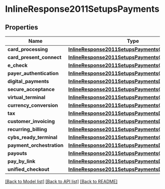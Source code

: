 # InlineResponse2011SetupsPayments

## Properties
Name | Type | Description | Notes
------------ | ------------- | ------------- | -------------
**card_processing** | [**InlineResponse2011SetupsPaymentsCardProcessing**](InlineResponse2011SetupsPaymentsCardProcessing.md) |  | [optional] 
**card_present_connect** | [**InlineResponse2011SetupsPaymentsCardProcessing**](InlineResponse2011SetupsPaymentsCardProcessing.md) |  | [optional] 
**e_check** | [**InlineResponse2011SetupsPaymentsCardProcessing**](InlineResponse2011SetupsPaymentsCardProcessing.md) |  | [optional] 
**payer_authentication** | [**InlineResponse2011SetupsPaymentsCardProcessing**](InlineResponse2011SetupsPaymentsCardProcessing.md) |  | [optional] 
**digital_payments** | [**InlineResponse2011SetupsPaymentsDigitalPayments**](InlineResponse2011SetupsPaymentsDigitalPayments.md) |  | [optional] 
**secure_acceptance** | [**InlineResponse2011SetupsPaymentsCardProcessing**](InlineResponse2011SetupsPaymentsCardProcessing.md) |  | [optional] 
**virtual_terminal** | [**InlineResponse2011SetupsPaymentsCardProcessing**](InlineResponse2011SetupsPaymentsCardProcessing.md) |  | [optional] 
**currency_conversion** | [**InlineResponse2011SetupsPaymentsCardProcessing**](InlineResponse2011SetupsPaymentsCardProcessing.md) |  | [optional] 
**tax** | [**InlineResponse2011SetupsPaymentsDigitalPayments**](InlineResponse2011SetupsPaymentsDigitalPayments.md) |  | [optional] 
**customer_invoicing** | [**InlineResponse2011SetupsPaymentsDigitalPayments**](InlineResponse2011SetupsPaymentsDigitalPayments.md) |  | [optional] 
**recurring_billing** | [**InlineResponse2011SetupsPaymentsCardProcessing**](InlineResponse2011SetupsPaymentsCardProcessing.md) |  | [optional] 
**cybs_ready_terminal** | [**InlineResponse2011SetupsPaymentsCardProcessing**](InlineResponse2011SetupsPaymentsCardProcessing.md) |  | [optional] 
**payment_orchestration** | [**InlineResponse2011SetupsPaymentsDigitalPayments**](InlineResponse2011SetupsPaymentsDigitalPayments.md) |  | [optional] 
**payouts** | [**InlineResponse2011SetupsPaymentsCardProcessing**](InlineResponse2011SetupsPaymentsCardProcessing.md) |  | [optional] 
**pay_by_link** | [**InlineResponse2011SetupsPaymentsDigitalPayments**](InlineResponse2011SetupsPaymentsDigitalPayments.md) |  | [optional] 
**unified_checkout** | [**InlineResponse2011SetupsPaymentsDigitalPayments**](InlineResponse2011SetupsPaymentsDigitalPayments.md) |  | [optional] 

[[Back to Model list]](../README.md#documentation-for-models) [[Back to API list]](../README.md#documentation-for-api-endpoints) [[Back to README]](../README.md)


